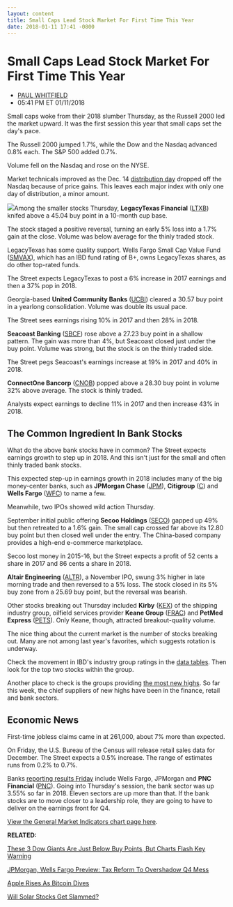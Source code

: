 ```yaml
---
layout: content
title: Small Caps Lead Stock Market For First Time This Year
date: 2018-01-11 17:41 -0800
---
```



Small Caps Lead Stock Market For First Time This Year
======================================================




* [PAUL WHITFIELD](https://www.investors.com/author/whitfieldp/ "Posts by PAUL WHITFIELD")
* 05:41 PM ET 01/11/2018




Small caps woke from their 2018 slumber Thursday, as the Russell 2000 led the market upward. It was the first session this year that small caps set the day's pace.




 The Russell 2000 jumped 1.7%, while the Dow and the Nasdaq advanced 0.8% each. The S&P 500 added 0.7%.


Volume fell on the Nasdaq and rose on the NYSE.


Market technicals improved as the Dec. 14 [distribution day](http://www.investors.com/ibd-university/market-timing/market-tops/) dropped off the Nasdaq because of price gains. This leaves each major index with only one day of distribution, a minor amount.


![](https://www.investors.com/wp-content/uploads/2018/01/2MP011118-256x300.png)Among the smaller stocks Thursday, **LegacyTexas Financial** ([LTXB](https://research.investors.com/quote.aspx?symbol=LTXB)) knifed above a 45.04 buy point in a 10-month cup base.


The stock staged a positive reversal, turning an early 5% loss into a 1.7% gain at the close. Volume was below average for the thinly traded stock.


LegacyTexas has some quality support. Wells Fargo Small Cap Value Fund ([SMVAX](https://research.investors.com/quote.aspx?symbol=SMVAX)), which has an IBD fund rating of B+, owns LegacyTexas shares, as do other top-rated funds.


The Street expects LegacyTexas to post a 6% increase in 2017 earnings and then a 37% pop in 2018.


Georgia-based **United Community Banks** ([UCBI](https://research.investors.com/quote.aspx?symbol=UCBI)) cleared a 30.57 buy point in a yearlong consolidation. Volume was double its usual pace.


The Street sees earnings rising 10% in 2017 and then 28% in 2018.



**Seacoast Banking** ([SBCF](https://research.investors.com/quote.aspx?symbol=SBCF)) rose above a 27.23 buy point in a shallow pattern. The gain was more than 4%, but Seacoast closed just under the buy point. Volume was strong, but the stock is on the thinly traded side.


The Street pegs Seacoast's earnings increase at 19% in 2017 and 40% in 2018.


**ConnectOne Bancorp** ([CNOB](https://research.investors.com/quote.aspx?symbol=CNOB)) popped above a 28.30 buy point in volume 32% above average. The stock is thinly traded.


Analysts expect earnings to decline 11% in 2017 and then increase 43% in 2018.


The Common Ingredient In Bank Stocks
------------------------------------


What do the above bank stocks have in common? The Street expects earnings growth to step up in 2018. And this isn't just for the small and often thinly traded bank stocks.


This expected step-up in earnings growth in 2018 includes many of the big money-center banks, such as **JPMorgan Chase** ([JPM](https://research.investors.com/quote.aspx?symbol=JPM)), **Citigroup** ([C](https://research.investors.com/quote.aspx?symbol=C)) and **Wells Fargo** ([WFC](https://research.investors.com/quote.aspx?symbol=WFC)) to name a few.


Meanwhile, two IPOs showed wild action Thursday.


September initial public offering **Secoo Holdings** ([SECO](https://research.investors.com/quote.aspx?symbol=SECO)) gapped up 49% but then retreated to a 1.6% gain. The small cap crossed far above its 12.80 buy point but then closed well under the entry. The China-based company provides a high-end e-commerce marketplace.


Secoo lost money in 2015-16, but the Street expects a profit of 52 cents a share in 2017 and 86 cents a share in 2018.


**Altair Engineering** ([ALTR](https://research.investors.com/quote.aspx?symbol=ALTR)), a November IPO, swung 3% higher in late morning trade and then reversed to a 5% loss. The stock closed in its 5% buy zone from a 25.69 buy point, but the reversal was bearish.


Other stocks breaking out Thursday included **Kirby** ([KEX](https://research.investors.com/quote.aspx?symbol=KEX)) of the shipping industry group, oilfield services provider **Keane Group** ([FRAC](https://research.investors.com/quote.aspx?symbol=FRAC)) and **PetMed Express** ([PETS](https://research.investors.com/quote.aspx?symbol=PETS)). Only Keane, though, attracted breakout-quality volume.


The nice thing about the current market is the number of stocks breaking out. Many are not among last year's favorites, which suggests rotation is underway.


Check the movement in IBD's industry group ratings in the [data tables](https://www.investors.com/ibd-data-tables/). Then look for the top two stocks within the group.


Another place to check is the groups providing [the most new highs](https://www.investors.com/data-tables/new-high-list-jan-10-2018/). So far this week, the chief suppliers of new highs have been in the finance, retail and bank sectors.


Economic News
-------------


First-time jobless claims came in at 261,000, about 7% more than expected.


On Friday, the U.S. Bureau of the Census will release retail sales data for December. The Street expects a 0.5% increase. The range of estimates runs from 0.2% to 0.7%.


Banks [reporting results Friday](https://www.investors.com/news/jpmorgan-wells-fargo-preview-tax-reform-to-overshadow-q4-mess/) include Wells Fargo, JPMorgan and **PNC Financial** ([PNC](https://research.investors.com/quote.aspx?symbol=PNC)). Going into Thursday's session, the bank sector was up 3.55% so far in 2018. Eleven sectors are up more than that. If the bank stocks are to move closer to a leadership role, they are going to have to deliver on the earnings front for Q4.


[View the General Market Indicators chart page here](https://www.investors.com/wp-content/uploads/2018/01/IBD1101152455GMI.pdf).


**RELATED:**


[These 3 Dow Giants Are Just Below Buy Points, But Charts Flash Key Warning](https://www.investors.com/market-trend/stock-market-today/apple-wal-mart-unitedhealth-are-just-below-buy-points-but-stock-charts-flash-this-warning-sp-500-futures/)


[JPMorgan, Wells Fargo Preview: Tax Reform To Overshadow Q4 Mess](https://www.investors.com/news/jpmorgan-wells-fargo-preview-tax-reform-to-overshadow-q4-mess/)


[Apple Rises As Bitcoin Dives](https://www.investors.com/etfs-and-funds/etfs/is-this-your-chance-to-snap-up-nvidia-and-other-hot-ai-stocks/)


[Will Solar Stocks Get Slammed?](https://www.investors.com/research/industry-snapshot/solar-companies-workers-brace-for-trump-verdict-on-china-import-tariffs/)




